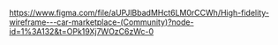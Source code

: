 https://www.figma.com/file/aUPJlBbadMHct6LM0rCCWh/High-fidelity-wireframe---car-marketplace-(Community)?node-id=1%3A132&t=OPk19Xj7WOzC6zWc-0

